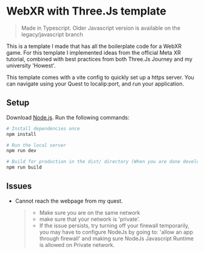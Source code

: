 # WebXR with Three.Js template
> Made in Typescript. Older Javascript version is available on the legacy/javascript branch  

This is a template I made that has all the boilerplate code for a WebXR game.
For this template I implemented ideas from the official Meta XR tutorial, combined with best practices from both Three.Js Journey and my university 'Howest'.  
  
This template comes with a vite config to quickly set up a https server. You can navigate using your Quest to localip:port, and run your application.

## Setup
Download [Node.js](https://nodejs.org/en/download/).
Run the following commands:

``` bash
# Install dependencies once
npm install

# Run the local server
npm run dev

# Build for production in the dist/ directory (When you are done developing)
npm run build
```

## Issues
- Cannot reach the webpage from my quest.
  > - Make sure you are on the same network
  > - make sure that your network is 'private'. 
  > - If the issue persists, try turning off your firewall temporarily, you may have to configure NodeJs by going to: 'allow an app through firewall' and making sure NodeJs Javascript Runtime is allowed on Private network.
